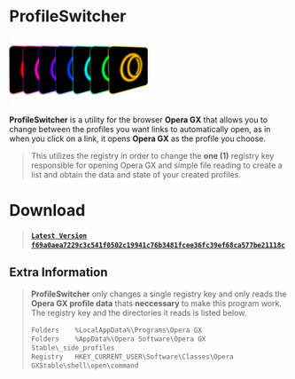 # ProfileSwitcher

<img src="/assets/splash.png" width="250px"/>

**ProfileSwitcher** is a utility for the browser **Opera GX** that allows you to change between the profiles you want links to automatically open, as in when you click on a link, it opens **Opera GX** as the profile you choose.

> This utilizes the registry in order to change the **one (1)** registry key responsible for opening Opera GX and simple file reading to create a list and obtain the data and state of your created profiles.

>
# Download
> **[`Latest Version` `f69a0aea7229c3c541f0502c19941c76b3481fcee36fc39ef68ca577be21118c`](https://github.com/xNasuni/ProfileSwitcher/releases/tag/1.0.0)**

## Extra Information

> **ProfileSwitcher** only changes a single registry key and only reads the **Opera GX profile data** thats **neccessary** to make this program work.
> The registry key and the directories it reads is listed below.
> ```
> Folders    %LocalAppData%\Programs\Opera GX
> Folders    %AppData%\Opera Software\Opera GX Stable\_side_profiles
> Registry   HKEY_CURRENT_USER\Software\Classes\Opera GXStable\shell\open\command
> ```
